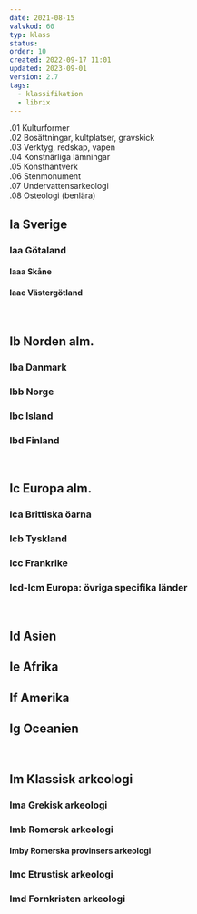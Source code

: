 ```yaml
---
date: 2021-08-15
valvkod: 60
typ: klass
status: 
order: 10
created: 2022-09-17 11:01
updated: 2023-09-01
version: 2.7
tags:
  - klassifikation
  - librix
---
```


.01  Kulturformer<br>
.02  Bosättningar, kultplatser, gravskick<br>
.03  Verktyg, redskap, vapen<br>
.04  Konstnärliga lämningar<br>
.05  Konsthantverk<br>
.06  Stenmonument<br>
.07  Undervattensarkeologi<br>
.08  Osteologi (benlära)<br>

## Ia Sverige
### Iaa Götaland
#### Iaaa Skåne
#### Iaae Västergötland
<br>

## Ib Norden alm.
### Iba Danmark
### Ibb Norge
### Ibc Island
### Ibd Finland
<br>

## Ic Europa alm.
### Ica  Brittiska öarna
### Icb  Tyskland
### Icc  Frankrike
### Icd-Icm Europa: övriga specifika länder
<br>

## Id Asien
## Ie Afrika
## If Amerika
## Ig Oceanien
<br>

## Im Klassisk arkeologi
### Ima Grekisk arkeologi
### Imb Romersk arkeologi
#### Imby Romerska provinsers arkeologi
### Imc      Etrustisk arkeologi
### Imd      Fornkristen arkeologi
